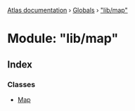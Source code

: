 [Atlas documentation](../README.md) › [Globals](../globals.md) › ["lib/map"](_lib_map_.md)

# Module: "lib/map"

## Index

### Classes

* [Map](../classes/_lib_map_.map.md)

